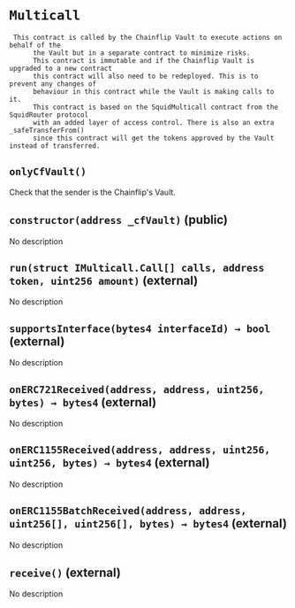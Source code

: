 # `Multicall`

     This contract is called by the Chainflip Vault to execute actions on behalf of the
          the Vault but in a separate contract to minimize risks.
          This contract is immutable and if the Chainflip Vault is upgraded to a new contract
          this contract will also need to be redeployed. This is to prevent any changes of
          behaviour in this contract while the Vault is making calls to it.
          This contract is based on the SquidMulticall contract from the SquidRouter protocol
          with an added layer of access control. There is also an extra _safeTransferFrom()
          since this contract will get the tokens approved by the Vault instead of transferred.

## `onlyCfVault()`

Check that the sender is the Chainflip's Vault.

## `constructor(address _cfVault)` (public)

No description

## `run(struct IMulticall.Call[] calls, address token, uint256 amount)` (external)

No description

## `supportsInterface(bytes4 interfaceId) → bool` (external)

No description

## `onERC721Received(address, address, uint256, bytes) → bytes4` (external)

No description

## `onERC1155Received(address, address, uint256, uint256, bytes) → bytes4` (external)

No description

## `onERC1155BatchReceived(address, address, uint256[], uint256[], bytes) → bytes4` (external)

No description

## `receive()` (external)

No description
